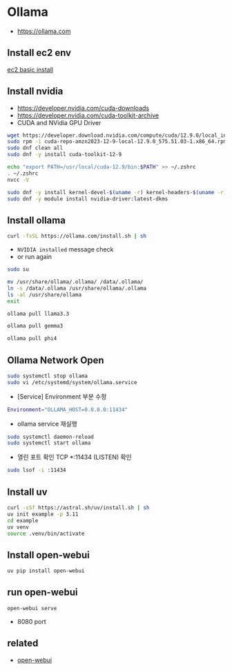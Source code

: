 # Ollama
- https://ollama.com

## Install ec2 env
[ec2 basic install](/mib/aws/basic)

## Install nvidia
- https://developer.nvidia.com/cuda-downloads
- https://developer.nvidia.com/cuda-toolkit-archive
- CUDA and NVidia GPU Driver
```sh
wget https://developer.download.nvidia.com/compute/cuda/12.9.0/local_installers/cuda-repo-amzn2023-12-9-local-12.9.0_575.51.03-1.x86_64.rpm
sudo rpm -i cuda-repo-amzn2023-12-9-local-12.9.0_575.51.03-1.x86_64.rpm
sudo dnf clean all
sudo dnf -y install cuda-toolkit-12-9
```

```sh
echo "export PATH=/usr/local/cuda-12.9/bin:$PATH" >> ~/.zshrc
. ~/.zshrc
nvcc -V
```

```sh
sudo dnf -y install kernel-devel-$(uname -r) kernel-headers-$(uname -r) kernel-modules-extra-$(uname -r) -y
sudo dnf -y module install nvidia-driver:latest-dkms
```

## Install ollama
```sh
curl -fsSL https://ollama.com/install.sh | sh
```
- `NVIDIA installed` message check
- or run again

```sh
sudo su
```

```sh
mv /usr/share/ollama/.ollama/ /data/.ollama/
ln -s /data/.ollama /usr/share/ollama/.ollama
ls -al /usr/share/ollama
exit
```

```sh
ollama pull llama3.3
```

```sh
ollama pull gemma3
```

```sh
ollama pull phi4
```

## Ollama Network Open

```sh
sudo systemctl stop ollama
sudo vi /etc/systemd/system/ollama.service
```

- [Service] Environment 부분 수정
```sh
Environment="OLLAMA_HOST=0.0.0.0:11434"
```

- ollama service 재실행
```sh
sudo systemctl daemon-reload
sudo systemctl start ollama
```

- 열린 포트 확인 TCP *:11434 (LISTEN) 확인
```sh
sudo lsof -i :11434
```

## Install uv
```sh
curl -sSf https://astral.sh/uv/install.sh | sh
uv init example -p 3.11
cd example
uv venv
source .venv/bin/activate
```

## Install open-webui
```sh
uv pip install open-webui
```

## run open-webui
```sh
open-webui serve
```

- 8080 port

## related
- [open-webui](/mib/ollama/webui)
